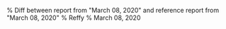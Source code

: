 % Diff between report from "March 08, 2020" and reference report from "March 08, 2020"
% Reffy
% March 08, 2020

